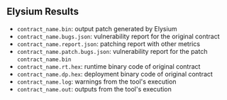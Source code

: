 ## Elysium Results
- `contract_name.bin`: output patch generated by Elysium
- `contract_name.bugs.json`: vulnerability report for the original contract
- `contract_name.report.json`: patching report with other metrics
- `contract_name.patch.bugs.json`: vulnerability report for the patch `contract_name.bin`
- `contract_name.rt.hex`: runtime binary code of original contract
- `contract_name.dp.hex`: deployment binary code of original contract
- `contract_name.log`: warnings from the tool's execution
- `contract_name.out`: outputs from the tool's execution